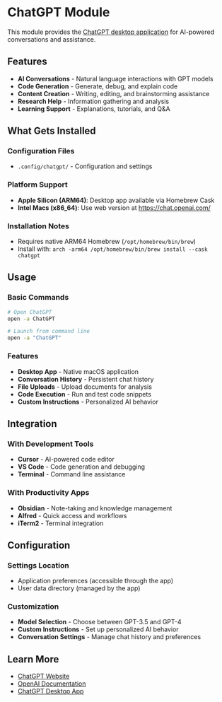# ChatGPT Module

This module provides the [ChatGPT desktop application](https://apps.apple.com/us/app/chatgpt/id1671047029) for AI-powered conversations and assistance.

## Features

- **AI Conversations** - Natural language interactions with GPT models
- **Code Generation** - Generate, debug, and explain code
- **Content Creation** - Writing, editing, and brainstorming assistance
- **Research Help** - Information gathering and analysis
- **Learning Support** - Explanations, tutorials, and Q&A

## What Gets Installed

### Configuration Files
- `.config/chatgpt/` - Configuration and settings

### Platform Support
- **Apple Silicon (ARM64)**: Desktop app available via Homebrew Cask
- **Intel Macs (x86_64)**: Use web version at https://chat.openai.com/

### Installation Notes
- Requires native ARM64 Homebrew (`/opt/homebrew/bin/brew`)
- Install with: `arch -arm64 /opt/homebrew/bin/brew install --cask chatgpt`

## Usage

### Basic Commands
```bash
# Open ChatGPT
open -a ChatGPT

# Launch from command line
open -a "ChatGPT"
```

### Features
- **Desktop App** - Native macOS application
- **Conversation History** - Persistent chat history
- **File Uploads** - Upload documents for analysis
- **Code Execution** - Run and test code snippets
- **Custom Instructions** - Personalized AI behavior

## Integration

### With Development Tools
- **Cursor** - AI-powered code editor
- **VS Code** - Code generation and debugging
- **Terminal** - Command line assistance

### With Productivity Apps
- **Obsidian** - Note-taking and knowledge management
- **Alfred** - Quick access and workflows
- **iTerm2** - Terminal integration

## Configuration

### Settings Location
- Application preferences (accessible through the app)
- User data directory (managed by the app)

### Customization
- **Model Selection** - Choose between GPT-3.5 and GPT-4
- **Custom Instructions** - Set up personalized AI behavior
- **Conversation Settings** - Manage chat history and preferences

## Learn More

- [ChatGPT Website](https://chat.openai.com/)
- [OpenAI Documentation](https://platform.openai.com/docs)
- [ChatGPT Desktop App](https://apps.apple.com/us/app/chatgpt/id1671047029)

